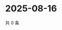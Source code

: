 # 2025-08-16

共 0 条

<!-- BEGIN ZHIHUQUESTIONS -->
<!-- 最后更新时间 Sat Aug 16 2025 17:11:39 GMT+0800 (China Standard Time) -->

<!-- END ZHIHUQUESTIONS -->
